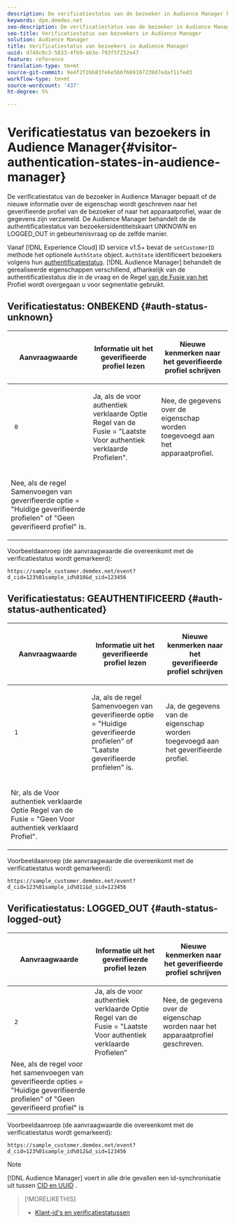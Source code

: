 ```yaml
---
description: De verificatiestatus van de bezoeker in Audience Manager bepaalt of de nieuwe informatie over de eigenschap wordt geschreven naar het geverifieerde profiel van de bezoeker of naar het apparaatprofiel, waar de gegevens zijn verzameld. De Audience Manager behandelt de de authentificatiestatus van bezoekersidentiteitskaart UNKNOWN en LOGGED_OUT in gebeurtenisvraag op de zelfde manier.
keywords: dpm.demdex.net
seo-description: De verificatiestatus van de bezoeker in Audience Manager bepaalt of de nieuwe informatie over de eigenschap wordt geschreven naar het geverifieerde profiel van de bezoeker of naar het apparaatprofiel, waar de gegevens zijn verzameld. De Audience Manager behandelt de de authentificatiestatus van bezoekersidentiteitskaart UNKNOWN en LOGGED_OUT in gebeurtenisvraag op de zelfde manier.
seo-title: Verificatiestatus van bezoekers in Audience Manager
solution: Audience Manager
title: Verificatiestatus van bezoekers in Audience Manager
uuid: d748c0c3-5833-4fb9-ab3e-793f5f252e47
feature: reference
translation-type: tm+mt
source-git-commit: 9e4f2f26b83fe6e5b6f669107239d7edaf11fed3
workflow-type: tm+mt
source-wordcount: '437'
ht-degree: 5%

---
```



# Verificatiestatus van bezoekers in Audience Manager{#visitor-authentication-states-in-audience-manager}

De verificatiestatus van de bezoeker in Audience Manager bepaalt of de nieuwe informatie over de eigenschap wordt geschreven naar het geverifieerde profiel van de bezoeker of naar het apparaatprofiel, waar de gegevens zijn verzameld. De Audience Manager behandelt de de authentificatiestatus van bezoekersidentiteitskaart UNKNOWN en LOGGED_OUT in gebeurtenisvraag op de zelfde manier.

Vanaf [!DNL Experience Cloud] ID service v1.5+ bevat de `setCustomerID` methode het optionele `AuthState` object. `AuthState` identificeert bezoekers volgens hun [authentificatiestatus](https://docs.adobe.com/content/help/en/id-service/using/reference/authenticated-state.html). [!DNL Audience Manager] behandelt de gerealiseerde eigenschappen verschillend, afhankelijk van de authentificatiestatus die in de vraag en de Regel [van de Fusie van het](../features/profile-merge-rules/merge-rules-dashboard.md) Profiel wordt overgegaan u voor segmentatie gebruikt.

## Verificatiestatus: ONBEKEND {#auth-status-unknown}

<table id="table_E1EA51533FAE4BBFB338D6F6116BC1F9"> 
 <thead> 
  <tr> 
   <th colname="col1" class="entry"> <p>Aanvraagwaarde </p> </th> 
   <th colname="col2" class="entry"> <p> <b>Informatie uit het geverifieerde profiel lezen</b> </p> </th> 
   <th colname="col3" class="entry"> <p> <b>Nieuwe kenmerken naar het geverifieerde profiel schrijven</b> </p> </th> 
  </tr> 
 </thead>
 <tbody> 
  <tr> 
   <td colname="col1" morerows="1"> <p> <code> 0 </code> </p> </td> 
   <td colname="col2"> <p>Ja, als de voor authentiek verklaarde Optie Regel van de Fusie = "Laatste Voor authentiek verklaarde Profielen". </p> </td> 
   <td colname="col3" morerows="1"> <p>Nee, de gegevens over de eigenschap worden toegevoegd aan het apparaatprofiel. </p> </td> 
  </tr> 
  <tr> 
   <td colname="col2"> <p>Nee, als de regel Samenvoegen van geverifieerde optie = "Huidige geverifieerde profielen" of "Geen geverifieerd profiel" is. </p> </td> 
  </tr> 
 </tbody> 
</table>

Voorbeeldaanroep (de aanvraagwaarde die overeenkomt met de verificatiestatus wordt gemarkeerd):

`https://sample_customer.demdex.net/event?d_cid=123%01sample_id%010&d_sid=123456`

## Verificatiestatus: GEAUTHENTIFICEERD {#auth-status-authenticated}

<table id="table_956ABF96024744308F7773E1F96482B7"> 
 <thead> 
  <tr> 
   <th colname="col1" class="entry"> <p>Aanvraagwaarde </p> </th> 
   <th colname="col2" class="entry"> <p> <b>Informatie uit het geverifieerde profiel lezen</b> </p> </th> 
   <th colname="col3" class="entry"> <p> <b>Nieuwe kenmerken naar het geverifieerde profiel schrijven</b> </p> </th> 
  </tr> 
 </thead>
 <tbody> 
  <tr> 
   <td colname="col1" morerows="1"> <p> <code> 1 </code> </p> </td> 
   <td colname="col2"> <p>Ja, als de regel Samenvoegen van geverifieerde optie = "Huidige geverifieerde profielen" of "Laatste geverifieerde profielen" is. </p> </td> 
   <td colname="col3" morerows="1"> <p>Ja, de gegevens van de eigenschap worden toegevoegd aan het geverifieerde profiel. </p> </td> 
  </tr> 
  <tr> 
   <td colname="col2"> <p>Nr, als de Voor authentiek verklaarde Optie Regel van de Fusie = "Geen Voor authentiek verklaard Profiel". </p> </td> 
  </tr> 
 </tbody> 
</table>

Voorbeeldaanroep (de aanvraagwaarde die overeenkomt met de verificatiestatus wordt gemarkeerd):

`https://sample_customer.demdex.net/event?d_cid=123%01sample_id%011&d_sid=123456`

## Verificatiestatus: LOGGED_OUT {#auth-status-logged-out}

<table id="table_783F0CBB0431482AA49F41468FA65B19"> 
 <thead> 
  <tr> 
   <th colname="col1" class="entry"> <p>Aanvraagwaarde </p> </th> 
   <th colname="col2" class="entry"> <p> <b>Informatie uit het geverifieerde profiel lezen</b> </p> </th> 
   <th colname="col3" class="entry"> <p> <b>Nieuwe kenmerken naar het geverifieerde profiel schrijven</b> </p> </th> 
  </tr> 
 </thead>
 <tbody> 
  <tr> 
   <td colname="col1" morerows="1"> <p> <code> 2 </code> </p> </td> 
   <td colname="col2"> Ja, als de voor authentiek verklaarde Optie Regel van de Fusie = "Laatste Voor authentiek verklaarde Profielen" </td> 
   <td colname="col3" morerows="1"> <p>Nee, de gegevens over de eigenschap worden naar het apparaatprofiel geschreven. </p> </td> 
  </tr> 
  <tr> 
   <td colname="col2"> Nee, als de regel voor het samenvoegen van geverifieerde opties = "Huidige geverifieerde profielen" of "Geen geverifieerd profiel" is </td> 
  </tr> 
 </tbody> 
</table>

Voorbeeldaanroep (de aanvraagwaarde die overeenkomt met de verificatiestatus wordt gemarkeerd):

`https://sample_customer.demdex.net/event?d_cid=123%01sample_id%012&d_sid=123456`

>[!NOTE]
>
>[!DNL Audience Manager] voert in alle drie gevallen een id-synchronisatie uit tussen [CID en UUID](../reference/ids-in-aam.md) .

>[!MORELIKETHIS]
>
>* [Klant-id&#39;s en verificatiestatussen](https://docs.adobe.com/content/help/en/id-service/using/reference/authenticated-state.html)

